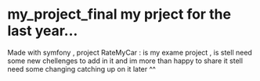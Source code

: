 # my_project_final my prject for the last year...
Made with symfony , project RateMyCar : is my exame project , is stell need some new chellenges to add in it and im more than happy to share it 
stell need some changing catching up on it later ^^ 

